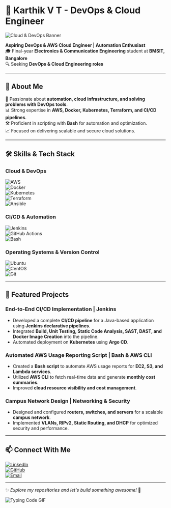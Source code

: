 # 🚀 Karthik V T - DevOps & Cloud Engineer

![Cloud & DevOps Banner](https://media.giphy.com/media/qgQUggAC3Pfv687qPC/giphy.gif)

**Aspiring DevOps & AWS Cloud Engineer | Automation Enthusiast**  
🎓 Final-year **Electronics & Communication Engineering** student at **BMSIT, Bangalore**  
🔍 Seeking **DevOps & Cloud Engineering roles**  

---

## 🌟 About Me  
🔧 Passionate about **automation, cloud infrastructure, and solving problems with DevOps tools**.  
📊 Strong expertise in **AWS, Docker, Kubernetes, Terraform, and CI/CD pipelines**.  
🛠 Proficient in scripting with **Bash** for automation and optimization.  
📈 Focused on delivering scalable and secure cloud solutions.  

---

## 🛠️ Skills & Tech Stack  

### **Cloud & DevOps**  
![AWS](https://img.shields.io/badge/AWS-232F3E?style=flat&logo=amazon-aws&logoColor=white)  
![Docker](https://img.shields.io/badge/Docker-2496ED?style=flat&logo=docker&logoColor=white)  
![Kubernetes](https://img.shields.io/badge/Kubernetes-326CE5?style=flat&logo=kubernetes&logoColor=white)  
![Terraform](https://img.shields.io/badge/Terraform-623CE4?style=flat&logo=terraform&logoColor=white)  
![Ansible](https://img.shields.io/badge/Ansible-EE0000?style=flat&logo=ansible&logoColor=white)  

### **CI/CD & Automation**  
![Jenkins](https://img.shields.io/badge/Jenkins-D24939?style=flat&logo=jenkins&logoColor=white)  
![GitHub Actions](https://img.shields.io/badge/GitHub%20Actions-2088FF?style=flat&logo=github-actions&logoColor=white)  
![Bash](https://img.shields.io/badge/Bash-4EAA25?style=flat&logo=gnu-bash&logoColor=white)  

### **Operating Systems & Version Control**  
![Ubuntu](https://img.shields.io/badge/Ubuntu-E95420?style=flat&logo=ubuntu&logoColor=white)  
![CentOS](https://img.shields.io/badge/CentOS-262577?style=flat&logo=centos&logoColor=white)  
![Git](https://img.shields.io/badge/Git-F05032?style=flat&logo=git&logoColor=white)  

---

## 📌 Featured Projects  

### **End-to-End CI/CD Implementation | Jenkins**  
- Developed a complete **CI/CD pipeline** for a Java-based application using **Jenkins declarative pipelines**.  
- Integrated **Build, Unit Testing, Static Code Analysis, SAST, DAST, and Docker Image Creation** into the pipeline.  
- Automated deployment on **Kubernetes** using **Argo CD**.  

### **Automated AWS Usage Reporting Script | Bash & AWS CLI**  
- Created a **Bash script** to automate AWS usage reports for **EC2, S3, and Lambda services**.  
- Utilized **AWS CLI** to fetch real-time data and generate **monthly cost summaries**.  
- Improved **cloud resource visibility and cost management**.  

### **Campus Network Design | Networking & Security**  
- Designed and configured **routers, switches, and servers** for a scalable **campus network**.  
- Implemented **VLANs, RIPv2, Static Routing, and DHCP** for optimized security and performance.  

---


## 📫 Connect With Me  

[![LinkedIn](https://img.shields.io/badge/LinkedIn-0077B5?style=flat&logo=linkedin&logoColor=white)](https://www.linkedin.com/in/karthik67/)  
[![GitHub](https://img.shields.io/badge/GitHub-181717?style=flat&logo=github&logoColor=white)](https://github.com/karthikvt22)  
[![Email](https://img.shields.io/badge/Email-D14836?style=flat&logo=gmail&logoColor=white)](mailto:vtkarthik22@gmail.com)  

---

✨ *Explore my repositories and let's build something awesome!* 🚀  

![Typing Code GIF](https://media.giphy.com/media/LMcB8XospGZO8UQq87/giphy.gif)
